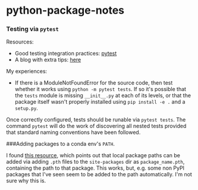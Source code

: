 # python-package-notes

### Testing via `pytest`
Resources:
+ Good testing integration practices: [pytest](https://pytest.org/en/7.4.x/explanation/goodpractices.html)
+ A blog with extra tips: [here](https://blog.ionelmc.ro/2014/05/25/python-packaging/#the-structure%3E)

My experiences:
+ If there is a ModuleNotFoundError for the source code,
then test whether it works using `python -m pytest tests`.
If so it's possible that the `tests` module is missing `__init__.py`
at each of its levels, or that the package itself wasn't
properly installed using `pip install -e .` and a `setup.py`.

Once correctly configured, tests should be runable via
`pytest tests`. The command `pytest` will do the work of
discovering all nested tests provided that standard naming
conventions have been followed.

###Adding packages to a conda env's `PATH`.

I found [this resource](https://towardsdatascience.com/python-and-the-module-search-path-e71ae7a7e65f), which
points out that local package paths can be added via adding `.pth` files to the `site-packages` dir as 
`package_name.pth`, containing the path to that package. This works, but, e.g. some non PyPI packages that 
I've seen seem to be added to the path automatically. I'm not sure why this is.